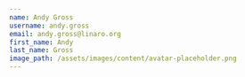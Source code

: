 ```yaml
---
name: Andy Gross
username: andy.gross
email: andy.gross@linaro.org
first_name: Andy
last_name: Gross
image_path: /assets/images/content/avatar-placeholder.png
---
```

